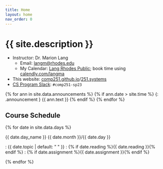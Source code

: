 ```yaml
---
title: Home
layout: home
nav_order: 0
---
```


# {{ site.description }}

* Instructor: Dr. Marion Lang
  * Email: [langm@rhodes.edu](mailto:langm@rhodes.edu)
  * My Calendar: [Lang Rhodes Public](https://tinyr.us/lang-cal); book time
    using [calendly.com/langma](https://calendly.com/lang-cal)
* This website: [comp251.github.io](https://comp251.github.io)/[251.systems](http://251.systems)
* [CS Program Slack](https://rhodes-cs.slack.com): `#comp251-sp23`

{% for ann in site.data.announcements %}
{% if ann.date > site.time %}
{: .announcement }
{{ ann.text }}
{% endif %}
{% endfor %}

## Course Schedule

<div class="module" markdown="1">

{% for date in site.data.days %}

{{ date.day_name }} {{ date.month }}/{{ date.day }}

: {{ date.topic | default: "&nbsp;" }}
  : {% if date.reading %}{{ date.reading }}{% endif %}
  : {% if date.assignment %}{{ date.assignment }}{% endif %}

{% endfor %}

</div>
